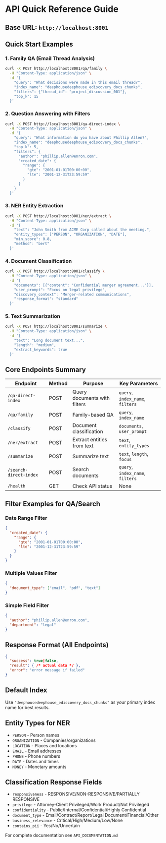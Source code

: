 # API Quick Reference Guide

## Base URL: `http://localhost:8001`

## Quick Start Examples

### 1. Family QA (Email Thread Analysis)
```bash
curl -X POST http://localhost:8001/qa/family \
  -H "Content-Type: application/json" \
  -d '{
    "query": "What decisions were made in this email thread?",
    "index_name": "deephousedeephouse_ediscovery_docs_chunks",
    "filters": {"thread_id": "project_discussion_001"},
    "top_k": 15
  }'
```

### 2. Question Answering with Filters
```bash
curl -X POST http://localhost:8001/qa-direct-index \
  -H "Content-Type: application/json" \
  -d '{
    "query": "What information do you have about Phillip Allen?",
    "index_name": "deephousedeephouse_ediscovery_docs_chunks",
    "top_k": 5,
    "filters": {
      "author": "phillip.allen@enron.com",
      "created_date": {
        "range": {
          "gte": "2001-01-01T00:00:00",
          "lte": "2001-12-31T23:59:59"
        }
      }
    }
  }'
```

### 3. NER Entity Extraction
```bash
curl -X POST http://localhost:8001/ner/extract \
  -H "Content-Type: application/json" \
  -d '{
    "text": "John Smith from ACME Corp called about the meeting.",
    "entity_types": ["PERSON", "ORGANIZATION", "DATE"],
    "min_score": 0.8,
    "method": "bert"
  }'
```

### 4. Document Classification
```bash
curl -X POST http://localhost:8001/classify \
  -H "Content-Type: application/json" \
  -d '{
    "documents": [{"content": "Confidential merger agreement..."}],
    "user_prompt": "Focus on legal privilege",
    "discovery_context": "Merger-related communications",
    "response_format": "standard"
  }'
```

### 5. Text Summarization
```bash
curl -X POST http://localhost:8001/summarize \
  -H "Content-Type: application/json" \
  -d '{
    "text": "Long document text...",
    "length": "medium",
    "extract_keywords": true
  }'
```

## Core Endpoints Summary

| Endpoint | Method | Purpose | Key Parameters |
|----------|--------|---------|----------------|
| `/qa-direct-index` | POST | Query documents with filters | `query`, `index_name`, `filters` |
| `/qa/family` | POST | Family-based QA | `query`, `index_name` |
| `/classify` | POST | Document classification | `documents`, `user_prompt` |
| `/ner/extract` | POST | Extract entities from text | `text`, `entity_types` |
| `/summarize` | POST | Summarize text | `text`, `length`, `focus` |
| `/search-direct-index` | POST | Search documents | `query`, `index_name`, `filters` |
| `/health` | GET | Check API status | None |

## Filter Examples for QA/Search

### Date Range Filter
```json
{
  "created_date": {
    "range": {
      "gte": "2001-01-01T00:00:00",
      "lte": "2001-12-31T23:59:59"
    }
  }
}
```

### Multiple Values Filter
```json
{
  "document_type": ["email", "pdf", "text"]
}
```

### Simple Field Filter
```json
{
  "author": "phillip.allen@enron.com",
  "department": "legal"
}
```

## Response Format (All Endpoints)
```json
{
  "success": true|false,
  "result": { /* actual data */ },
  "error": "error message if failed"
}
```

## Default Index
Use `"deephousedeephouse_ediscovery_docs_chunks"` as your primary index name for best results.

## Entity Types for NER
- `PERSON` - Person names
- `ORGANIZATION` - Companies/organizations  
- `LOCATION` - Places and locations
- `EMAIL` - Email addresses
- `PHONE` - Phone numbers
- `DATE` - Dates and times
- `MONEY` - Monetary amounts

## Classification Response Fields
- `responsiveness` - RESPONSIVE/NON-RESPONSIVE/PARTIALLY RESPONSIVE
- `privilege` - Attorney-Client Privileged/Work Product/Not Privileged
- `confidentiality` - Public/Internal/Confidential/Highly Confidential
- `document_type` - Email/Contract/Report/Legal Document/Financial/Other
- `business_relevance` - Critical/High/Medium/Low/None
- `contains_pii` - Yes/No/Uncertain

For complete documentation see `API_DOCUMENTATION.md`
